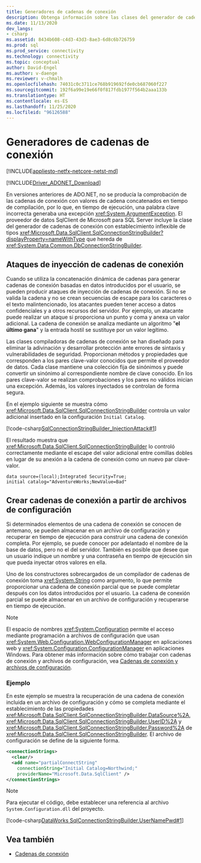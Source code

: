 ```yaml
---
title: Generadores de cadenas de conexión
description: Obtenga información sobre las clases del generador de cadenas de conexión usadas para diferentes proveedores en ADO.NET, todas las cuales heredan de DbConnectionStringBuilder.
ms.date: 11/13/2020
dev_langs:
- csharp
ms.assetid: 8434b608-c4d3-43d3-8ae3-6d8c6b726759
ms.prod: sql
ms.prod_service: connectivity
ms.technology: connectivity
ms.topic: conceptual
author: David-Engel
ms.author: v-daenge
ms.reviewer: v-chmalh
ms.openlocfilehash: 74031c0c3711ce768b919692fde0cb687060f227
ms.sourcegitcommit: 192f6a99e19e66f0f817fdb1977f564b2aaa133b
ms.translationtype: HT
ms.contentlocale: es-ES
ms.lasthandoff: 11/25/2020
ms.locfileid: "96126588"
---
```

# <a name="connection-string-builders"></a>Generadores de cadenas de conexión

[!INCLUDE[appliesto-netfx-netcore-netst-md](../../includes/appliesto-netfx-netcore-netst-md.md)]

[!INCLUDE[Driver_ADONET_Download](../../includes/driver_adonet_download.md)]

En versiones anteriores de ADO.NET, no se producía la comprobación de las cadenas de conexión con valores de cadena concatenados en tiempo de compilación, por lo que, en tiempo de ejecución, una palabra clave incorrecta generaba una excepción <xref:System.ArgumentException>. El proveedor de datos SqlClient de Microsoft para SQL Server incluye la clase del generador de cadenas de conexión con establecimiento inflexible de tipos <xref:Microsoft.Data.SqlClient.SqlConnectionStringBuilder?displayProperty=nameWithType> que hereda de <xref:System.Data.Common.DbConnectionStringBuilder>.

## <a name="connection-string-injection-attacks"></a>Ataques de inyección de cadenas de conexión

Cuando se utiliza la concatenación dinámica de cadenas para generar cadenas de conexión basadas en datos introducidos por el usuario, se pueden producir ataques de inyección de cadenas de conexión. Si no se valida la cadena y no se crean secuencias de escape para los caracteres o el texto malintencionado, los atacantes pueden tener acceso a datos confidenciales y a otros recursos del servidor. Por ejemplo, un atacante puede realizar un ataque si proporciona un punto y coma y anexa un valor adicional. La cadena de conexión se analiza mediante un algoritmo "**el último gana**" y la entrada hostil se sustituye por un valor legítimo.

Las clases compiladoras de cadenas de conexión se han diseñado para eliminar la adivinación y desarrollar protección ante errores de sintaxis y vulnerabilidades de seguridad. Proporcionan métodos y propiedades que corresponden a los pares clave-valor conocidos que permite el proveedor de datos. Cada clase mantiene una colección fija de sinónimos y puede convertir un sinónimo al correspondiente nombre de clave conocido. En los pares clave-valor se realizan comprobaciones y los pares no válidos inician una excepción. Además, los valores inyectados se controlan de forma segura.

En el ejemplo siguiente se muestra cómo <xref:Microsoft.Data.SqlClient.SqlConnectionStringBuilder> controla un valor adicional insertado en la configuración `Initial Catalog`.

[!code-csharp[SqlConnectionStringBuilder_InjectionAttack#1](~/../sqlclient/doc/samples/SqlConnectionStringBuilder_InjectionAttack.cs#1)]

El resultado muestra que <xref:Microsoft.Data.SqlClient.SqlConnectionStringBuilder> lo controló correctamente mediante el escape del valor adicional entre comillas dobles en lugar de su anexión a la cadena de conexión como un nuevo par clave-valor.

```output
data source=(local);Integrated Security=True;
initial catalog="AdventureWorks;NewValue=Bad"
```

## <a name="building-connection-strings-from-configuration-files"></a>Crear cadenas de conexión a partir de archivos de configuración

Si determinados elementos de una cadena de conexión se conocen de antemano, se pueden almacenar en un archivo de configuración y recuperar en tiempo de ejecución para construir una cadena de conexión completa. Por ejemplo, se puede conocer por adelantado el nombre de la base de datos, pero no el del servidor. También es posible que desee que un usuario indique un nombre y una contraseña en tiempo de ejecución sin que pueda inyectar otros valores en ella.

Uno de los constructores sobrecargados de un compilador de cadenas de conexión toma <xref:System.String> como argumento, lo que permite proporcionar una cadena de conexión parcial que se puede completar después con los datos introducidos por el usuario. La cadena de conexión parcial se puede almacenar en un archivo de configuración y recuperarse en tiempo de ejecución.

> [!NOTE]
> El espacio de nombres <xref:System.Configuration> permite el acceso mediante programación a archivos de configuración que usan <xref:System.Web.Configuration.WebConfigurationManager> en aplicaciones web y <xref:System.Configuration.ConfigurationManager> en aplicaciones Windows. Para obtener más información sobre cómo trabajar con cadenas de conexión y archivos de configuración, vea [Cadenas de conexión y archivos de configuración](connection-strings-and-configuration-files.md).

### <a name="example"></a>Ejemplo

En este ejemplo se muestra la recuperación de una cadena de conexión incluida en un archivo de configuración y cómo se completa mediante el establecimiento de las propiedades <xref:Microsoft.Data.SqlClient.SqlConnectionStringBuilder.DataSource%2A>, <xref:Microsoft.Data.SqlClient.SqlConnectionStringBuilder.UserID%2A> y <xref:Microsoft.Data.SqlClient.SqlConnectionStringBuilder.Password%2A> de <xref:Microsoft.Data.SqlClient.SqlConnectionStringBuilder>. El archivo de configuración se define de la siguiente forma.

```xml
<connectionStrings>
  <clear/>
  <add name="partialConnectString"
    connectionString="Initial Catalog=Northwind;"
    providerName="Microsoft.Data.SqlClient" />
</connectionStrings>
```

> [!NOTE]
> Para ejecutar el código, debe establecer una referencia al archivo `System.Configuration.dll` del proyecto.

[!code-csharp[DataWorks SqlConnectionStringBuilder.UserNamePwd#1](~/../sqlclient/doc/samples/SqlConnectionStringBuilder_UserNamePwd.cs#1)]
  
## <a name="see-also"></a>Vea también

- [Cadenas de conexión](connection-strings.md)
